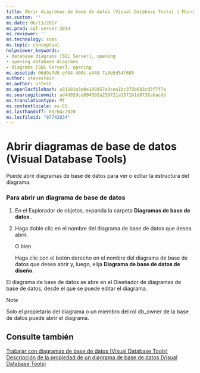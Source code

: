 ```yaml
---
title: Abrir diagramas de base de datos (Visual Database Tools) | Microsoft Docs
ms.custom: ''
ms.date: 06/13/2017
ms.prod: sql-server-2014
ms.reviewer: ''
ms.technology: ssms
ms.topic: conceptual
helpviewer_keywords:
- database diagrams [SQL Server], opening
- opening database diagrams
- diagrams [SQL Server], opening
ms.assetid: 06d9a7d5-ef04-400c-a340-7a3e5d54f685
author: stevestein
ms.author: sstein
ms.openlocfilehash: a31181e3a0e109857e3cea1bc375b683cd3f7f7e
ms.sourcegitcommit: ad4d92dce894592a259721a1571b1d8736abacdb
ms.translationtype: MT
ms.contentlocale: es-ES
ms.lasthandoff: 08/04/2020
ms.locfileid: "87743834"
---
```

# <a name="open-database-diagrams-visual-database-tools"></a>Abrir diagramas de base de datos (Visual Database Tools)
  Puede abrir diagramas de base de datos para ver o editar la estructura del diagrama.  
  
### <a name="to-open-a-database-diagram"></a>Para abrir un diagrama de base de datos  
  
1.  En el Explorador de objetos, expanda la carpeta **Diagramas de base de datos** .  
  
2.  Haga doble clic en el nombre del diagrama de base de datos que desea abrir.  
  
     O bien  
  
     Haga clic con el botón derecho en el nombre del diagrama de base de datos que desea abrir y, luego, elija **Diagrama de base de datos de diseño**.  
  
 El diagrama de base de datos se abre en el Diseñador de diagramas de base de datos, desde el que se puede editar el diagrama.  
  
> [!NOTE]  
>  Solo el propietario del diagrama o un miembro del rol db_owner de la base de datos puede abrir el diagrama.  
  
## <a name="see-also"></a>Consulte también  
 [Trabajar con diagramas de base de datos &#40;Visual Database Tools&#41;](visual-database-tools.md)   
 [Descripción de la propiedad de un diagrama de base de datos &#40;Visual Database Tools&#41;](understand-database-diagram-ownership-visual-database-tools.md)  
  
  
